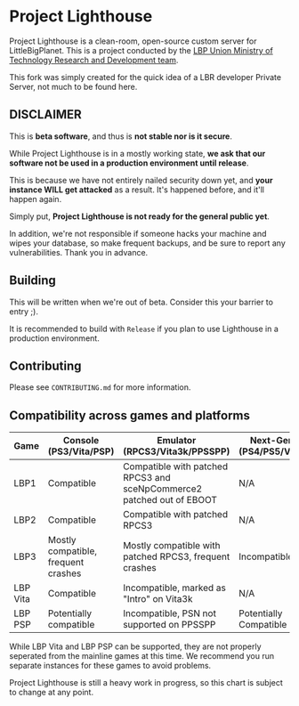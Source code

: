 # Project Lighthouse

Project Lighthouse is a clean-room, open-source custom server for LittleBigPlanet. This is a project conducted by
the [LBP Union Ministry of Technology Research and Development team](https://www.lbpunion.com/technology).

This fork was simply created for the quick idea of a LBR developer Private Server, not much to be found here.

## DISCLAIMER

This is **beta software**, and thus is **not stable nor is it secure**.

While Project Lighthouse is in a mostly working state, **we ask that our software not be used in a production
environment until release**.

This is because we have not entirely nailed security down yet, and **your instance WILL get attacked** as a result. It's
happened before, and it'll happen again.

Simply put, **Project Lighthouse is not ready for the general public yet**.

In addition, we're not responsible if someone hacks your machine and wipes your database, so make frequent backups, and
be sure to report any vulnerabilities. Thank you in advance.

## Building

This will be written when we're out of beta. Consider this your barrier to entry ;).

It is recommended to build with `Release` if you plan to use Lighthouse in a production environment.

## Contributing

Please see `CONTRIBUTING.md` for more information.

## Compatibility across games and platforms

| Game     | Console (PS3/Vita/PSP)              | Emulator (RPCS3/Vita3k/PPSSPP)                                        | Next-Gen (PS4/PS5/Vita) |
|----------|-------------------------------------|-----------------------------------------------------------------------|-------------------------|
| LBP1     | Compatible                          | Compatible with patched RPCS3 and sceNpCommerce2 patched out of EBOOT | N/A                     |
| LBP2     | Compatible                          | Compatible with patched RPCS3                                         | N/A                     |
| LBP3     | Mostly compatible, frequent crashes | Mostly compatible with patched RPCS3, frequent crashes                | Incompatible            |
| LBP Vita | Compatible                          | Incompatible, marked as "Intro" on Vita3k                             | N/A                     |
| LBP PSP  | Potentially compatible              | Incompatible, PSN not supported on PPSSPP                             | Potentially Compatible  |

While LBP Vita and LBP PSP can be supported, they are not properly seperated from the mainline games at this time. We
recommend you run separate instances for these games to avoid problems.

Project Lighthouse is still a heavy work in progress, so this chart is subject to change at any point.
